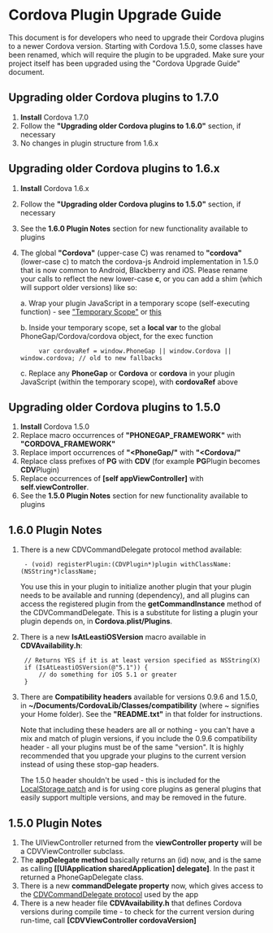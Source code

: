 <!--
#
# Licensed to the Apache Software Foundation (ASF) under one
# or more contributor license agreements.  See the NOTICE file
# distributed with this work for additional information
# regarding copyright ownership.  The ASF licenses this file
# to you under the Apache License, Version 2.0 (the
# "License"); you may not use this file except in compliance
# with the License.  You may obtain a copy of the License at
# 
# http://www.apache.org/licenses/LICENSE-2.0
# 
# Unless required by applicable law or agreed to in writing,
# software distributed under the License is distributed on an
# "AS IS" BASIS, WITHOUT WARRANTIES OR CONDITIONS OF ANY
#  KIND, either express or implied.  See the License for the
# specific language governing permissions and limitations
# under the License.
#
-->
# Cordova Plugin Upgrade Guide #

This document is for developers who need to upgrade their Cordova  plugins to a newer Cordova version. Starting with Cordova 1.5.0, some classes have been renamed, which will require the plugin to be upgraded. Make sure your project itself has been upgraded using the "Cordova Upgrade Guide" document.

## Upgrading older Cordova plugins to 1.7.0 ##

1. **Install** Cordova 1.7.0
2. Follow the **"Upgrading older Cordova plugins to 1.6.0"** section, if necessary
3. No changes in plugin structure from 1.6.x


## Upgrading older Cordova plugins to 1.6.x ##

1. **Install** Cordova 1.6.x
2. Follow the **"Upgrading older Cordova plugins to 1.5.0"** section, if necessary
3. See the **1.6.0 Plugin Notes** section for new functionality available to plugins
4. The global **"Cordova"** (upper-case C) was renamed to **"cordova"** (lower-case c) to match the cordova-js Android implementation in 1.5.0 that is now common to Android, Blackberry and iOS. Please rename your calls to reflect the new lower-case **c**, or you can add a shim (which will support older versions) like so:

    a. Wrap your plugin JavaScript in a temporary scope (self-executing function) - see ["Temporary Scope"](http://ejohn.org/apps/learn/#57) or [this](https://github.com/phonegap/phonegap-plugins/wiki/Wrapping-your-Plugin's-JavaScript)
    
    b. Inside your temporary scope, set a **local var** to the global PhoneGap/Cordova/cordova object, for the exec function
    
            var cordovaRef = window.PhoneGap || window.Cordova || window.cordova; // old to new fallbacks
        
    c. Replace any **PhoneGap** or **Cordova** or **cordova** in your plugin JavaScript (within the temporary scope), with **cordovaRef** above
        


## Upgrading older Cordova plugins to 1.5.0 ##

1. **Install** Cordova 1.5.0
2. Replace macro occurrences of **"PHONEGAP\_FRAMEWORK"** with **"CORDOVA\_FRAMEWORK"**
3. Replace import occurrences of **"&lt;PhoneGap/"** with **"&lt;Cordova/"**
4. Replace class prefixes of **PG** with **CDV** (for example **PG**Plugin becomes **CDV**Plugin)
5. Replace occurrences of **[self appViewController]** with **self.viewController**. 
6. See the **1.5.0 Plugin Notes** section for new functionality available to plugins

## 1.6.0 Plugin Notes ##

1. There is a new CDVCommandDelegate protocol method available:

        - (void) registerPlugin:(CDVPlugin*)plugin withClassName:(NSString*)className;
    
    You use this in your plugin to initialize another plugin that your plugin needs to be available and running (dependency), and all plugins can access the registered plugin from the **getCommandInstance** method of the CDVCommandDelegate. This is a substitute for listing a plugin your plugin depends on, in **Cordova.plist/Plugins**.
2. There is a new **IsAtLeastiOSVersion** macro available in **CDVAvailability.h**:

        // Returns YES if it is at least version specified as NSString(X)
        if (IsAtLeastiOSVersion(@"5.1")) {
            // do something for iOS 5.1 or greater
        }
3. There are **Compatibility headers** available for versions 0.9.6 and 1.5.0, in **~/Documents/CordovaLib/Classes/compatibility** (where ~ signifies your Home folder). See the **"README.txt"** in that folder for instructions. 
    
    Note that including these headers are all or nothing - you can't have a mix and match of plugin versions, if you include the 0.9.6 compatibility header - all your plugins must be of the same "version". It is highly recommended that you upgrade your plugins to the current version instead of using these stop-gap headers. 
    
    The 1.5.0 header shouldn't be used - this is included for the [LocalStorage patch](https://issues.apache.org/jira/browse/CB-330) and is for using core plugins as general plugins that easily support multiple versions, and may be removed in the future.


## 1.5.0 Plugin Notes ##

1. The UIViewController returned from the **viewController property** will be a CDVViewController subclass.
2. The **appDelegate method** basically returns an (id) now, and is the same as calling **[[UIApplication sharedApplication] delegate]**. In the past it returned a PhoneGapDelegate class.
3. There is a new **commandDelegate property** now, which gives access to the [CDVCommandDelegate protocol](https://github.com/apache/incubator-cordova-ios/blob/master/CordovaLib/Classes/CDVCommandDelegate.h) used by the app
4. There is a new header file **CDVAvailability.h** that defines Cordova versions during compile time - to check for the current version during run-time, call **[CDVViewController cordovaVersion]**


